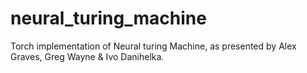 # neural_turing_machine
Torch implementation of Neural turing Machine, as presented by Alex Graves, Greg Wayne &amp; Ivo Danihelka.
